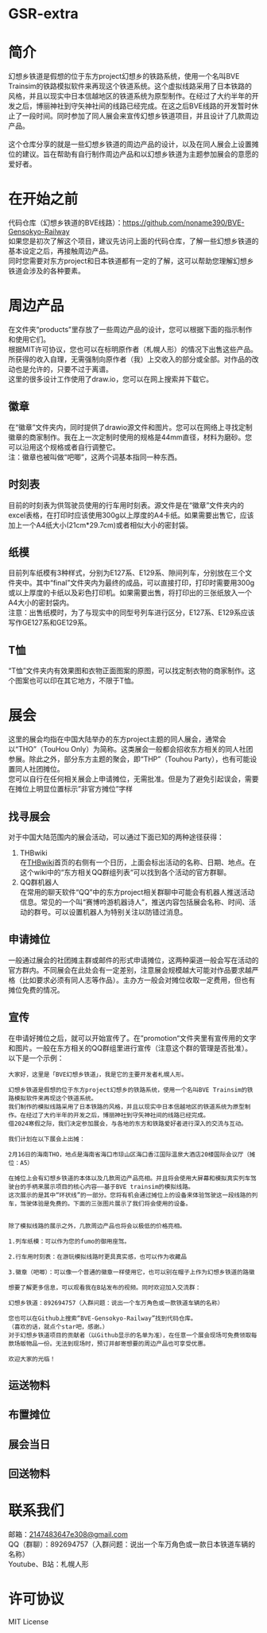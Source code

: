 # GSR-extra

# 简介
幻想乡铁道是假想的位于东方project幻想乡的铁路系统，使用一个名叫BVE Trainsim的铁路模拟软件来再现这个铁道系统。这个虚拟线路采用了日本铁路的风格，并且以现实中日本信越地区的铁道系统为原型制作。在经过了大约半年的开发之后，博丽神社到守矢神社间的线路已经完成。在这之后BVE线路的开发暂时休止了一段时间。同时参加了同人展会来宣传幻想乡铁道项目，并且设计了几款周边产品。<br>
<br>
这个仓库分享的就是一些幻想乡铁道的周边产品的设计，以及在同人展会上设置摊位的建议。旨在帮助有自行制作周边产品和以幻想乡铁道为主题参加展会的意愿的爱好者。

# 在开始之前
代码仓库（幻想乡铁道的BVE线路）：https://github.com/noname390/BVE-Gensokyo-Railway<br>
如果您是初次了解这个项目，建议先访问上面的代码仓库，了解一些幻想乡铁道的基本设定之后，再接触周边产品。<br>
同时您需要对东方project和日本铁道都有一定的了解，这可以帮助您理解幻想乡铁道会涉及的各种要素。<br>

# 周边产品
在文件夹“products”里存放了一些周边产品的设计，您可以根据下面的指示制作和使用它们。<br>
根据MIT许可协议，您也可以在标明原作者（札幌人形）的情况下出售这些产品。所获得的收入自理，无需强制向原作者（我）上交收入的部分或全部。对作品的改动也是允许的，只要不过于离谱。<br>
这里的很多设计工作使用了draw.io，您可以在网上搜索并下载它。
## 徽章
在“徽章”文件夹内，同时提供了drawio源文件和图片。您可以在网络上寻找定制徽章的商家制作。我在上一次定制时使用的规格是44mm直径，材料为磨砂。您可以沿用这个规格或者自行调整它。<br>
注：徽章也被叫做“吧唧”，这两个词基本指同一种东西。
## 时刻表
目前的时刻表为供驾驶员使用的行车用时刻表。源文件是在“徽章”文件夹内的excel表格，在打印时应该使用300g以上厚度的A4卡纸。如果需要出售它，应该加上一个A4纸大小(21cm*29.7cm)或者相似大小的密封袋。
## 纸模
目前列车纸模有3种样式，分别为E127系、E129系、隙间列车，分别放在三个文件夹中。其中“final”文件夹内为最终的成品，可以直接打印，打印时需要用300g或以上厚度的卡纸以及彩色打印机。如果需要出售，将打印出的三张纸放入一个A4大小的密封袋内。<br>
注意：出售纸模时，为了与现实中的同型号列车进行区分，E127系、E129系应该写作GE127系和GE129系。<br>
## T恤
“T恤”文件夹内有效果图和衣物正面图案的原图，可以找定制衣物的商家制作。这个图案也可以印在其它地方，不限于T恤。

# 展会
这里的展会均指在中国大陆举办的东方project主题的同人展会，通常会以“THO”（TouHou Only）为简称。这类展会一般都会招收东方相关的同人社团参展。除此之外，部分东方主题的聚会，即“THP”（Touhou Party），也有可能设置同人社团摊位。<br>
您可以自行在任何相关展会上申请摊位，无需批准。但是为了避免引起误会，需要在摊位上明显位置标示”非官方摊位”字样
## 找寻展会
对于中国大陆范围内的展会活动，可以通过下面已知的两种途径获得：<br>
1. THBwiki<br>
在[THBwiki](https://thwiki.cc/)首页的右侧有一个日历，上面会标出活动的名称、日期、地点。在这个wiki中的“东方相关QQ群组列表“可以找到各个活动的官方群聊。<br>
2. QQ群机器人<br>
在常用的聊天软件“QQ”中的东方project相关群聊中可能会有机器人推送活动信息。常见的一个叫“赛博吟游机器诗人”，推送内容包括展会名称、时间、活动的群号。可以设置机器人为特别关注以防错过消息。
## 申请摊位
一般通过展会的社团摊主群或邮件的形式申请摊位，这两种渠道一般会写在活动的官方群内。不同展会在此处会有一定差别，注意展会规模越大可能对作品要求越严格（比如要求必须有同人志等作品）。主办方一般会对摊位收取一定费用，但也有摊位免费的情况。<br>
## 宣传
在申请好摊位之后，就可以开始宣传了。在”promotion“文件夹里有宣传用的文字和图片。一般在东方相关的QQ群组里进行宣传（注意这个群的管理是否批准）。<br>
以下是一个示例：

```
大家好，这里是「BVE幻想乡铁道」，我是它的主要开发者札幌人形。

幻想乡铁道是假想的位于东方project幻想乡的铁路系统，使用一个名叫BVE Trainsim的铁路模拟软件来再现这个铁道系统。
我们制作的模拟线路采用了日本铁路的风格，并且以现实中日本信越地区的铁道系统为原型制作。在经过了大约半年的开发之后，博丽神社到守矢神社间的线路已经完成。
借2024寒假之际，我们决定参加展会，与各地的东方和铁路爱好者进行深入的交流与互动。

我们计划在以下展会上出摊：

2月16日的海南THO，地点是海南省海口市琼山区海口香江国际温泉大酒店20楼国际会议厅（摊位：A5）

在摊位上会有幻想乡铁道的本体以及几款周边产品亮相。并且将会使用大屏幕和模拟真实列车驾驶台的手柄来展示项目的核心内容——基于BVE trainsim的模拟线路。
这次展示的是其中“环状线”的一部分。您将有机会通过摊位上的设备来体验驾驶这一段线路的列车，驾驶体验是免费的。下面的三张图片展示了我们将会使用的设备。


除了模拟线路的展示之外，几款周边产品也将会以极低的价格亮相。

1.列车纸模：可以作为您的fumo的御用座驾。

2.行车用时刻表：在游玩模拟线路时更具真实感，也可以作为收藏品

3.徽章（吧唧）：可以像一个普通的徽章一样使用它，也可以别在帽子上作为幻想乡铁道的路徽

想要了解更多信息，可以观看我在B站发布的视频。同时欢迎加入交流群：

幻想乡铁道：892694757（入群问题：说出一个车万角色或一款铁道车辆的名称）

您也可以在Github上搜索“BVE-Gensokyo-Railway”找到代码仓库。
（喜欢的话，就点个star吧，感谢。）
对于幻想乡铁道项目的贡献者（以Github显示的名单为准），在任意一个展会现场可免费领取每款场贩物品一份。无法到现场时，预订并邮寄想要的周边产品也可享受优惠。

欢迎大家的光临！
```

## 运送物料

## 布置摊位

## 展会当日

## 回送物料

# 联系我们
邮箱：2147483647e308@gmail.com<br>
QQ（群聊）：892694757（入群问题：说出一个车万角色或一款日本铁道车辆的名称）<br>
Youtube、B站：札幌人形<br>
# 许可协议
MIT License<br>